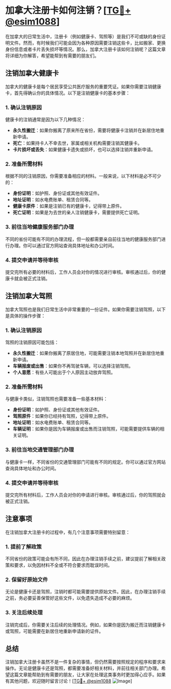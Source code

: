 # 加拿大注册卡如何注销？[[TG💪+ @esim1088](https://t.me/s/esim1088)]

在加拿大的日常生活中，注册卡（例如健康卡、驾照等）是我们不可或缺的身份证明文件。然而，有时候我们可能会因为各种原因需要注销这些卡，比如搬家、更换身份信息或者卡片丢失损坏等情况。那么，加拿大注册卡该如何注销呢？这篇文章将详细为你解答，希望能帮到有需要的朋友们。

## 注销加拿大健康卡

加拿大的健康卡是每个居民享受公共医疗服务的重要凭证。如果你需要注销健康卡，首先得确认你的具体情况。以下是注销健康卡的基本步骤：

### 1. 确认注销原因

健康卡的注销通常是因为以下几种情况：
- **永久性搬迁**：如果你搬离了原来所在省份，需要将健康卡注销并在新居住地重新申请。
- **死亡**：如果持卡人不幸去世，家属或相关机构需要注销其健康卡。
- **卡片损坏或丢失**：如果健康卡遗失或损坏，也可以选择注销并重新申请。

### 2. 准备所需材料

根据不同的注销原因，你需要准备相应的材料。一般来说，以下材料是必不可少的：
- **身份证明**：如护照、身份证或其他有效证件。
- **地址证明**：如水电费账单、租赁合同等。
- **健康卡原件**：如果是注销已有的健康卡，记得带上原件。
- **死亡证明**：如果是为去世的亲人注销健康卡，需要提供死亡证明。

### 3. 前往当地健康服务部门办理

不同的省份可能有不同的办理流程，但一般都需要亲自前往当地的健康服务部门进行办理。你可以通过官方网站查询具体地址和办公时间。

### 4. 提交申请并等待审核

提交完所有必要的材料后，工作人员会对你的情况进行审核。审核通过后，你的健康卡就会被正式注销。

## 注销加拿大驾照

加拿大驾照也是我们日常生活中非常重要的一份证件。如果你需要注销驾照，以下是具体的操作步骤：

### 1. 确认注销原因

驾照的注销原因可能包括：
- **永久性搬迁**：如果你搬离了原居住地，可能需要注销本地驾照并在新居住地重新申请。
- **车辆报废或出售**：如果你不再驾驶车辆，可以选择注销驾照。
- **个人意愿**：有些人可能出于个人原因主动放弃驾照。

### 2. 准备所需材料

与健康卡类似，注销驾照也需要准备一些基本材料：
- **身份证明**：如护照、身份证或其他有效证件。
- **驾照原件**：如果你已经持有驾照，记得带上原件。
- **地址证明**：如水电费账单、租赁合同等。
- **车辆证明**：如果你是因为车辆报废或出售而注销驾照，可能需要提供车辆的相关证明。

### 3. 前往当地交通管理部门办理

与健康卡一样，不同省份的交通管理部门可能有不同的规定。你可以通过官方网站查询具体地址和办公时间。

### 4. 提交申请并等待审核

提交完所有材料后，工作人员会对你的申请进行审核。审核通过后，你的驾照就会被正式注销。

## 注意事项

在注销加拿大注册卡的过程中，有几个注意事项需要特别留意：

### 1. 提前了解政策

不同省份的政策可能会有所不同，因此在办理注销手续之前，建议提前了解相关政策和要求，以免因材料不全或不符合要求而耽误时间。

### 2. 保留好原始文件

无论是健康卡还是驾照，注销时都可能需要提供原始文件。因此，在办理注销手续之前，务必要妥善保管好这些文件，以免遗失造成不必要的麻烦。

### 3. 关注后续处理

注销完成后，你需要关注后续的处理情况。例如，如果你是因为搬迁而注销健康卡或驾照，可能需要在新居住地重新申请新的证件。

## 总结

注销加拿大注册卡虽然不是一件复杂的事情，但仍然需要按照规定的程序和要求来操作。无论是健康卡还是驾照，都需要准备好相关材料，并前往相关部门办理。希望这篇文章能帮助到有需要的朋友，让大家在处理这类事务时更加得心应手。如果有其他问题，欢迎随时留言讨论！[[TG💪+ @esim1088](https://t.me/s/esim1088) ![Image](https://i.postimg.cc/4NQfJmqS/Snipaste-2025-05-13-00-14-12.png)]